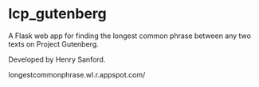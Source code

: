# lcp_gutenberg
A Flask web app for finding the longest common phrase between any two texts on Project Gutenberg.

Developed by Henry Sanford.

longestcommonphrase.wl.r.appspot.com/